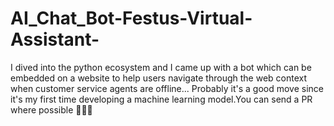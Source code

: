 # AI_Chat_Bot-Festus-Virtual-Assistant-
I dived into the python ecosystem and I came up with a bot which can be embedded on a website to help users navigate through the web context when customer service agents are offline... Probably it's a good move since it's my first time developing a machine learning model.You can send a PR where possible 🤝🤓🤝
